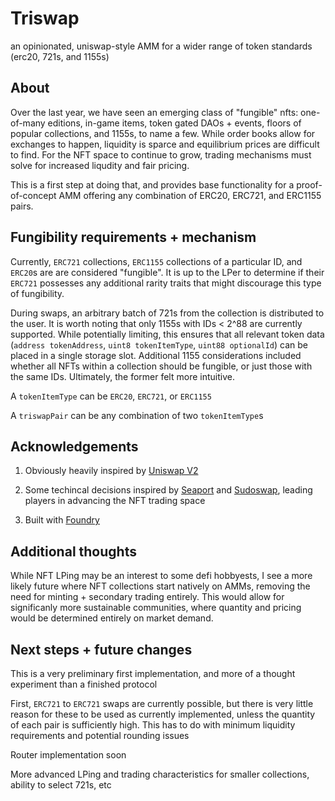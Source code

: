 # Triswap
an opinionated, uniswap-style AMM for a wider range of token standards (erc20, 721s, and 1155s)

## About

Over the last year, we have seen an emerging class of "fungible" nfts: one-of-many editions,
in-game items, token gated DAOs + events, floors of popular collections, 
and 1155s, to name a few. While order books allow for exchanges to happen, liquidity
is sparce and equilibrium prices are difficult to find. For the NFT space to continue to 
grow, trading mechanisms must solve for increased liqudity and fair pricing.

This is a first step at doing that, and provides base functionality for a 
proof-of-concept AMM offering any combination of ERC20, ERC721, and ERC1155 pairs.

## Fungibility requirements + mechanism

Currently, `ERC721` collections, `ERC1155` collections of a particular ID, and `ERC20`s are are
considered "fungible". It is up to the LPer to determine if their `ERC721` possesses
any additional rarity traits that might discourage this type of fungibility. 

During swaps, an arbitrary batch of 721s from the collection is distributed to the user. It is worth
noting that only 1155s with IDs < 2^88 are currently supported. While potentially limiting,
this ensures that all relevant token data (`address tokenAddress`, `uint8 tokenItemType`, `uint88 optionalId`) can be placed
in a single storage slot. Additional 1155 considerations included whether all NFTs within a collection 
should be fungible, or just those with the same IDs. Ultimately, the former felt more intuitive.

A `tokenItemType` can be `ERC20`, `ERC721`, or `ERC1155` 

A `triswapPair` can be any combination of two `tokenItemType`s

## Acknowledgements

1) Obviously heavily inspired by [Uniswap V2](https://github.com/Uniswap/v2-core)

2) Some techincal decisions inspired by [Seaport](https://github.com/ProjectOpenSea/seaport) 
and [Sudoswap](https://github.com/sudoswap/lssvm), leading players in advancing the NFT trading space

3) Built with [Foundry](https://github.com/foundry-rs/foundry)

## Additional thoughts

While NFT LPing may be an interest to some defi hobbyests, I see a more likely future
where NFT collections start natively on AMMs, removing the need for minting + secondary
trading entirely. This would allow for significanly more sustainable communities, where
quantity and pricing would be determined entirely on market demand.

## Next steps + future changes

This is a very preliminary first implementation, and more of a thought experiment than
a finished protocol

First, `ERC721` to `ERC721` swaps are currently possible, but there is very little reason
for these to be used as currently implemented, unless the quantity of each pair
is sufficiently high. This has to do with minimum liquidity requirements and
potential rounding issues

Router implementation soon

More advanced LPing and trading characteristics for smaller collections, ability to select
721s, etc
